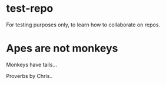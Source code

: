 # test-repo
For testing purposes only, to learn how to collaborate on repos.

# Apes are not monkeys
Monkeys have tails...

Proverbs by Chris..
